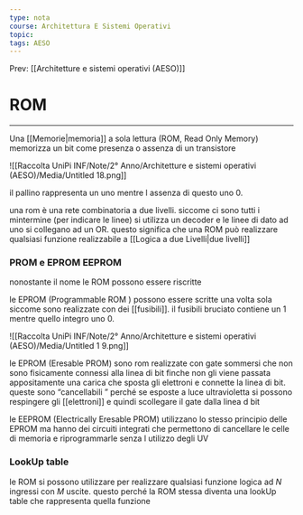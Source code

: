 ```yaml
---
type: nota
course: Architettura E Sistemi Operativi
topic: 
tags: AESO
---
```


Prev: [[Architetture e sistemi operativi (AESO)]]

# ROM
---
Una [[Memorie|memoria]] a sola lettura (ROM, Read Only Memory) memorizza un bit come presenza o assenza di un transistore

![[Raccolta UniPi INF/Note/2° Anno/Architetture e sistemi operativi (AESO)/Media/Untitled 18.png]]

il pallino rappresenta un uno mentre l assenza di questo uno 0.

una rom è una rete combinatoria a due livelli. siccome ci sono tutti i mintermine (per indicare le linee) si utilizza un decoder e le linee di dato ad uno si collegano ad un OR. questo significa che una ROM può realizzare qualsiasi funzione realizzabile a [[Logica a due Livelli|due livelli]]


### PROM e EPROM EEPROM

nonostante il nome le ROM possono essere riscritte

le  EPROM (Programmable ROM ) possono essere scritte una volta sola siccome sono realizzate con dei [[fusibili]]. il fusibili bruciato contiene un 1 mentre quello integro uno 0.

![[Raccolta UniPi INF/Note/2° Anno/Architetture e sistemi operativi (AESO)/Media/Untitled 1 9.png]]

le EPROM (Eresable PROM) sono  rom realizzate con gate sommersi che non sono fisicamente connessi alla linea di bit finche non gli viene passata appositamente una carica che sposta gli elettroni e connette la linea di bit. queste sono “cancellabili ” perché se esposte a luce ultravioletta si possono respingere gli [[elettroni]] e quindi scollegare il gate dalla linea d bit

le EEPROM (Electrically Eresable PROM) utilizzano lo stesso principio delle EPROM ma hanno dei circuiti integrati che permettono di cancellare le celle di memoria e riprogrammarle senza l utilizzo degli UV

### LookUp table
le ROM si possono utilizzare per realizzare qualsiasi funzione logica ad $N$ ingressi con $M$ uscite. questo perché la ROM stessa diventa una lookUp table che rappresenta quella funzione

